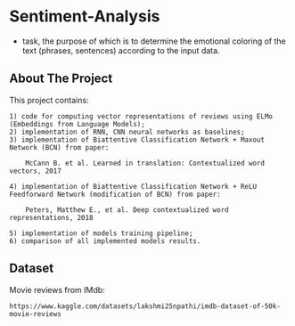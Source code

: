 # Sentiment-Analysis

- task, the purpose of which is to determine the emotional coloring of the text (phrases, sentences) according to the input data.

## About The Project

This project contains:

    1) code for computing vector representations of reviews using ELMo (Embeddings from Language Models);
    2) implementation of RNN, CNN neural networks as baselines;
    3) implementation of Biattentive Classification Network + Maxout Network (BCN) from paper:

        McCann B. et al. Learned in translation: Contextualized word vectors, 2017

    4) implementation of Biattentive Classification Network + ReLU Feedforward Network (modification of BCN) from paper:

        Peters, Matthew E., et al. Deep contextualized word representations, 2018

    5) implementation of models training pipeline;
    6) comparison of all implemented models results.


## Dataset 
Movie reviews from IMdb:

    https://www.kaggle.com/datasets/lakshmi25npathi/imdb-dataset-of-50k-movie-reviews
  

